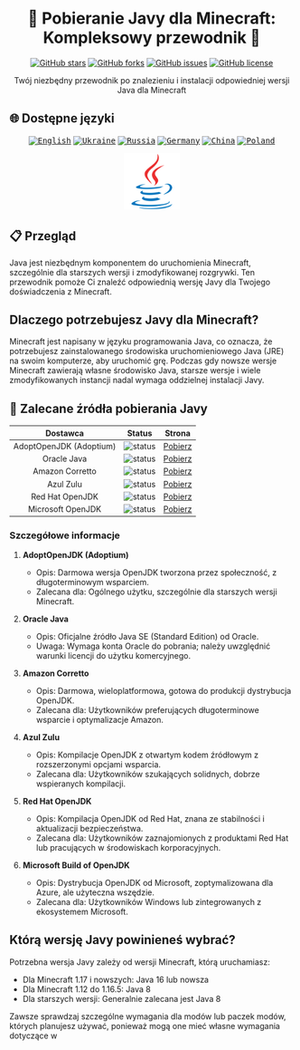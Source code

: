<div align="center">

# 🌟 Pobieranie Javy dla Minecraft: Kompleksowy przewodnik 🌟

[![GitHub stars](https://img.shields.io/github/stars/BANSAFAn/Java-On-Minecraft?style=social)](https://github.com/BANSAFAn/Java-On-Minecraft/stargazers)
[![GitHub forks](https://img.shields.io/github/forks/BANSAFAn/Java-On-Minecraft?style=social)](https://github.com/BANSAFAn/Java-On-Minecraft/network/members)
[![GitHub issues](https://img.shields.io/github/issues/BANSAFAn/Java-On-Minecraft)](https://github.com/BANSAFAn/Java-On-Minecraft/issues)
[![GitHub license](https://img.shields.io/github/license/BANSAFAn/Java-On-Minecraft)](https://github.com/BANSAFAn/Java-On-Minecraft/blob/main/LICENSE)

<p>Twój niezbędny przewodnik po znalezieniu i instalacji odpowiedniej wersji Java dla Minecraft</p>

</div>

## 🌐 Dostępne języki

<div align="center">

<kbd>[<img title="English" alt="English" src="https://upload.wikimedia.org/wikipedia/commons/thumb/a/a5/Flag_of_the_United_Kingdom_%281-2%29.svg/1200px-Flag_of_the_United_Kingdom_%281-2%29.svg.png" width="22">](../README.md)</kbd>
<kbd>[<img title="Ukraine" alt="Ukraine" src="https://upload.wikimedia.org/wikipedia/commons/thumb/4/49/Flag_of_Ukraine.svg/1280px-Flag_of_Ukraine.svg.png" width="22">](README.ua.md)</kbd>
<kbd>[<img title="Russia" alt="Russia" src="https://upload.wikimedia.org/wikipedia/commons/thumb/f/f3/Flag_of_Russia.svg/1280px-Flag_of_Russia.svg.png" width="22">](README.ru.md)</kbd>
<kbd>[<img title="Germany" alt="Germany" src="https://upload.wikimedia.org/wikipedia/en/thumb/b/ba/Flag_of_Germany.svg/640px-Flag_of_Germany.svg.png" width="22">](README.de.md)</kbd>
<kbd>[<img title="China" alt="China" src="https://upload.wikimedia.org/wikipedia/commons/thumb/f/fa/Flag_of_the_People%27s_Republic_of_China.svg/800px-Flag_of_the_People%27s_Republic_of_China.svg.png" width="22">](README.zh.md)</kbd>
<kbd>[<img title="Poland" alt="Poland" src="https://upload.wikimedia.org/wikipedia/en/1/12/Flag_of_Poland.svg" width="22">](README.pl.md)</kbd>

</div>

<div align="center">
<img src="https://raw.githubusercontent.com/devicons/devicon/master/icons/java/java-original.svg" alt="java" width="100" height="100"/>
</div>

## 📋 Przegląd

Java jest niezbędnym komponentem do uruchomienia Minecraft, szczególnie dla starszych wersji i zmodyfikowanej rozgrywki. Ten przewodnik pomoże Ci znaleźć odpowiednią wersję Javy dla Twojego doświadczenia z Minecraft.

## Dlaczego potrzebujesz Javy dla Minecraft?

Minecraft jest napisany w języku programowania Java, co oznacza, że potrzebujesz zainstalowanego środowiska uruchomieniowego Java (JRE) na swoim komputerze, aby uruchomić grę. Podczas gdy nowsze wersje Minecraft zawierają własne środowisko Java, starsze wersje i wiele zmodyfikowanych instancji nadal wymaga oddzielnej instalacji Javy.

## 🚀 Zalecane źródła pobierania Javy

<div align="center">

| Dostawca | Status | Strona |
|:--------:|:------:|:-------:|
| AdoptOpenJDK (Adoptium) | ![status](https://img.shields.io/badge/status-Available-brightgreen) | [Pobierz](https://adoptium.net/) |
| Oracle Java | ![status](https://img.shields.io/badge/status-Available-brightgreen) | [Pobierz](https://www.oracle.com/java/technologies/downloads/) |
| Amazon Corretto | ![status](https://img.shields.io/badge/status-Available-brightgreen) | [Pobierz](https://aws.amazon.com/corretto/) |
| Azul Zulu | ![status](https://img.shields.io/badge/status-Available-brightgreen) | [Pobierz](https://www.azul.com/downloads/?package=jdk) |
| Red Hat OpenJDK | ![status](https://img.shields.io/badge/status-Available-brightgreen) | [Pobierz](https://developers.redhat.com/products/openjdk/download) |
| Microsoft OpenJDK | ![status](https://img.shields.io/badge/status-Available-brightgreen) | [Pobierz](https://www.microsoft.com/openjdk) |

</div>

### Szczegółowe informacje

1. **AdoptOpenJDK (Adoptium)**
   - Opis: Darmowa wersja OpenJDK tworzona przez społeczność, z długoterminowym wsparciem.
   - Zalecana dla: Ogólnego użytku, szczególnie dla starszych wersji Minecraft.

2. **Oracle Java**
   - Opis: Oficjalne źródło Java SE (Standard Edition) od Oracle.
   - Uwaga: Wymaga konta Oracle do pobrania; należy uwzględnić warunki licencji do użytku komercyjnego.

3. **Amazon Corretto**
   - Opis: Darmowa, wieloplatformowa, gotowa do produkcji dystrybucja OpenJDK.
   - Zalecana dla: Użytkowników preferujących długoterminowe wsparcie i optymalizacje Amazon.

4. **Azul Zulu**
   - Opis: Kompilacje OpenJDK z otwartym kodem źródłowym z rozszerzonymi opcjami wsparcia.
   - Zalecana dla: Użytkowników szukających solidnych, dobrze wspieranych kompilacji.

5. **Red Hat OpenJDK**
   - Opis: Kompilacja OpenJDK od Red Hat, znana ze stabilności i aktualizacji bezpieczeństwa.
   - Zalecana dla: Użytkowników zaznajomionych z produktami Red Hat lub pracujących w środowiskach korporacyjnych.

6. **Microsoft Build of OpenJDK**
   - Opis: Dystrybucja OpenJDK od Microsoft, zoptymalizowana dla Azure, ale użyteczna wszędzie.
   - Zalecana dla: Użytkowników Windows lub zintegrowanych z ekosystemem Microsoft.

## Którą wersję Javy powinieneś wybrać?

Potrzebna wersja Javy zależy od wersji Minecraft, którą uruchamiasz:
- Dla Minecraft 1.17 i nowszych: Java 16 lub nowsza
- Dla Minecraft 1.12 do 1.16.5: Java 8
- Dla starszych wersji: Generalnie zalecana jest Java 8

Zawsze sprawdzaj szczególne wymagania dla modów lub paczek modów, których planujesz używać, ponieważ mogą one mieć własne wymagania dotyczące w